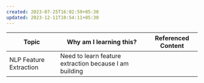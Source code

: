 ```yaml
---
created: 2023-07-25T16:02:59+05:30
updated: 2023-12-11T10:54:11+05:30
---
```

| Topic                  | Why am I learning this? | Referenced Content |
| ---------------------- | ----------------------- | ------------------ |
| NLP Feature Extraction | Need to learn feature extraction because I am building                        |                    |
